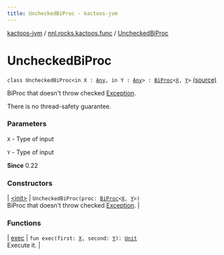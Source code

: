 ```yaml
---
title: UncheckedBiProc - kactoos-jvm
---
```


[kactoos-jvm](../../index.html) / [nnl.rocks.kactoos.func](../index.html) / [UncheckedBiProc](./index.html)

# UncheckedBiProc

`class UncheckedBiProc<in X : `[`Any`](https://kotlinlang.org/api/latest/jvm/stdlib/kotlin/-any/index.html)`, in Y : `[`Any`](https://kotlinlang.org/api/latest/jvm/stdlib/kotlin/-any/index.html)`> : `[`BiProc`](../../nnl.rocks.kactoos/-bi-proc/index.html)`<`[`X`](index.html#X)`, `[`Y`](index.html#Y)`>` [(source)](https://github.com/neonailol/kactoos/blob/master/kactoos-jvm/src/main/kotlin/nnl/rocks/kactoos/func/UncheckedBiProc.kt#L17)

BiProc that doesn't throw checked [Exception](https://kotlinlang.org/api/latest/jvm/stdlib/kotlin/-exception/index.html).

There is no thread-safety guarantee.

### Parameters

`X` - Type of input

`Y` - Type of input

**Since**
0.22

### Constructors

| [&lt;init&gt;](-init-.html) | `UncheckedBiProc(proc: `[`BiProc`](../../nnl.rocks.kactoos/-bi-proc/index.html)`<`[`X`](index.html#X)`, `[`Y`](index.html#Y)`>)`<br>BiProc that doesn't throw checked [Exception](https://kotlinlang.org/api/latest/jvm/stdlib/kotlin/-exception/index.html). |

### Functions

| [exec](exec.html) | `fun exec(first: `[`X`](index.html#X)`, second: `[`Y`](index.html#Y)`): `[`Unit`](https://kotlinlang.org/api/latest/jvm/stdlib/kotlin/-unit/index.html)<br>Execute it. |

